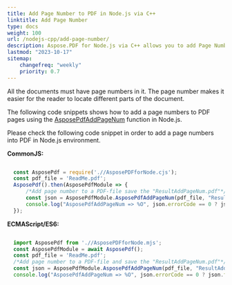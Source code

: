 ```yaml
---
title: Add Page Number to PDF in Node.js via C++ 
linktitle: Add Page Number
type: docs
weight: 100
url: /nodejs-cpp/add-page-number/
description: Aspose.PDF for Node.js via C++ allows you to add Page Number Stamp to your PDF file using AsposePdfAddPageNum.
lastmod: "2023-10-17"
sitemap:
    changefreq: "weekly"
    priority: 0.7
---
```


All the documents must have page numbers in it. The page number makes it easier for the reader to locate different parts of the document.

The following code snippets shows how to add a page numbers to PDF pages using the [AsposePdfAddPageNum](https://reference.aspose.com/pdf/nodejs-cpp/organize/asposepdfaddpagenum/) function in Node.js.

Please check the following code snippet in order to add a page numbers into PDF in Node.js environment.

**CommonJS:**

```cjs

  const AsposePdf = require('.//AsposePDFforNode.cjs');
  const pdf_file = 'ReadMe.pdf';
  AsposePdf().then(AsposePdfModule => {
      /*Add page number to a PDF-file save the "ResultAddPageNum.pdf"*/
      const json = AsposePdfModule.AsposePdfAddPageNum(pdf_file, "ResultAddPageNum.pdf");
      console.log("AsposePdfAddPageNum => %O", json.errorCode == 0 ? json.fileNameResult : json.errorText);
  });
```

**ECMAScript/ES6:**

```mjs

  import AsposePdf from './/AsposePDFforNode.mjs';
  const AsposePdfModule = await AsposePdf();
  const pdf_file = 'ReadMe.pdf';
  /*Add page number to a PDF-file and save the "ResultAddPageNum.pdf"*/
  const json = AsposePdfModule.AsposePdfAddPageNum(pdf_file, "ResultAddPageNum.pdf");
  console.log("AsposePdfAddPageNum => %O", json.errorCode == 0 ? json.fileNameResult : json.errorText);
```